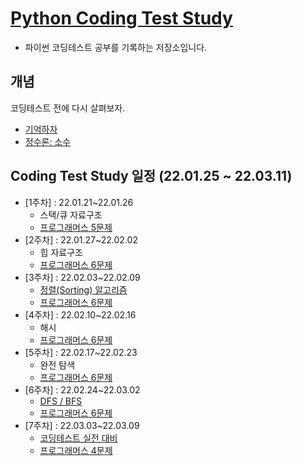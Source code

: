 # [Python Coding Test Study](https://parkjungyoon.github.io/python_coding_test_study/)

* 파이썬 코딩테스트 공부를 기록하는 저장소입니다.

## 개념
코딩테스트 전에 다시 살펴보자.

* [기억하자](./remember.md)
* [정수론: 소수](https://github.com/ParkJungYoon/TIL-Data_Study/blob/2d930c7820714a9024011cccdf004daa204cb451/Math/number_theory.md)


## Coding Test Study 일정 (22.01.25 ~ 22.03.11)

* [1주차] : 22.01.21~22.01.26
  * 스택/큐 자료구조 
  * [프로그래머스 5문제](./Programmers/1주차.md)
* [2주차] : 22.01.27~22.02.02
  * 힙 자료구조
  * [프로그래머스 6문제](./Programmers/2주차.md)
* [3주차] : 22.02.03~22.02.09
  * [정렬(Sorting) 알고리즘](./Algorithm/Sorting.md)
  * [프로그래머스 6문제](./Programmers/3주차.md)
* [4주차] : 22.02.10~22.02.16
  * 해시
  * [프로그래머스 6문제](./Programmers/4주차.md)
* [5주차] : 22.02.17~22.02.23
  * 완전 탐색
  * [프로그래머스 6문제](./Programmers/5주차.md)
* [6주차] : 22.02.24~22.03.02
  * [DFS / BFS](./Algorithm/DFS_BFS.md)
  * [프로그래머스 6문제](./Programmers/6주차.md)
* [7주차] : 22.03.03~22.03.09
  * [코딩테스트 실전 대비](./Programmers/7주차-1.md)
  * [프로그래머스 4문제](./Programmers/7주차.md)